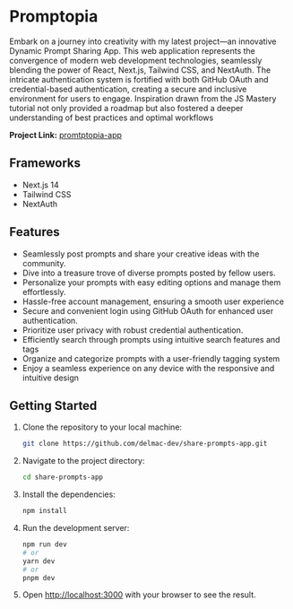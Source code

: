# Promptopia

Embark on a journey into creativity with my latest project—an innovative Dynamic Prompt Sharing App. This web application represents the convergence of modern web development technologies, seamlessly blending the power of React, Next.js, Tailwind CSS, and NextAuth. The intricate authentication system is fortified with both GitHub OAuth and credential-based authentication, creating a secure and inclusive environment for users to engage. Inspiration drawn from the JS Mastery tutorial not only provided a roadmap but also fostered a deeper understanding of best practices and optimal workflows

**Project Link:** [promtptopia-app](https://share-prompts-app-lemon.vercel.app/)

## Frameworks

- Next.js 14
- Tailwind CSS
- NextAuth

## Features

- Seamlessly post prompts and share your creative ideas with the community.
- Dive into a treasure trove of diverse prompts posted by fellow users.
- Personalize your prompts with easy editing options and manage them effortlessly.
- Hassle-free account management, ensuring a smooth user experience
- Secure and convenient login using GitHub OAuth for enhanced user authentication.
- Prioritize user privacy with robust credential authentication.
- Efficiently search through prompts using intuitive search features and tags
- Organize and categorize prompts with a user-friendly tagging system
- Enjoy a seamless experience on any device with the responsive and intuitive design

## Getting Started

1. Clone the repository to your local machine:

   ```bash
   git clone https://github.com/delmac-dev/share-prompts-app.git
   ```

2. Navigate to the project directory:

    ```bash
    cd share-prompts-app
    ```
3. Install the dependencies:

    ```bash
    npm install
    ```

4. Run the development server:

    ```bash
    npm run dev
    # or
    yarn dev
    # or
    pnpm dev
    ```

5. Open [http://localhost:3000](http://localhost:3000) with your browser to see the result.
